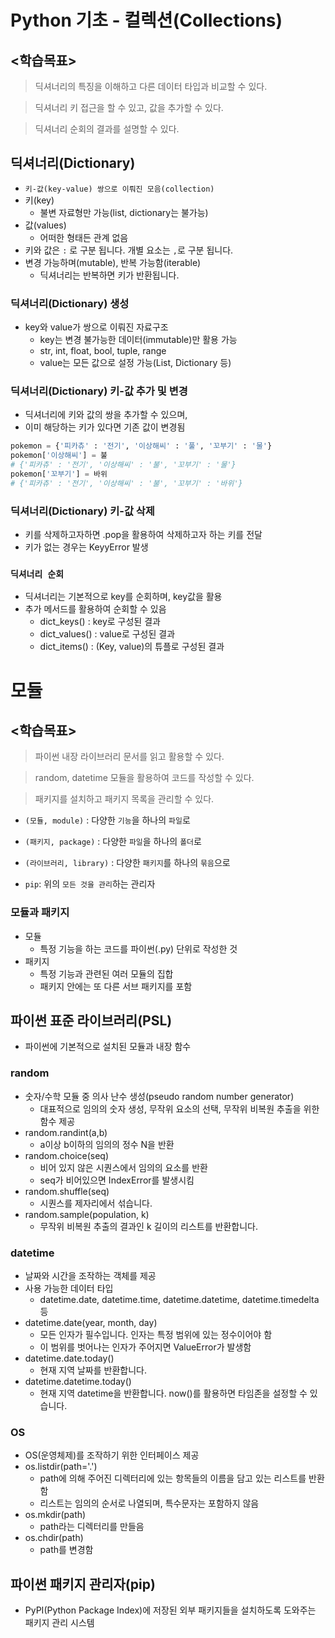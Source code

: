 # Python 기초 - 컬렉션(Collections)

## <학습목표>

> 딕셔너리의 특징을 이해하고 다른 데이터 타입과 비교할 수 있다.

> 딕셔너리 키 접근을 할 수 있고, 값을 추가할 수 있다.

> 딕셔너리 순회의 결과를 설명할 수 있다.

## 딕셔너리(Dictionary)
- `키-값(key-value) 쌍으로 이뤄진 모음(collection)`
- 키(key)
    - 불변 자료형만 가능(list, dictionary는 불가능)
- 값(values)
    - 어떠한 형태든 관계 없음
- 키와 값은 `:` 로 구분 됩니다. 개별 요소는 `,`로 구분 됩니다.
- 변경 가능하며(mutable), 반복 가능함(iterable)
    - 딕셔너리는 반복하면 키가 반환됩니다.

### 딕셔너리(Dictionary) 생성
- key와 value가 쌍으로 이뤄진 자료구조
    - key는 변경 불가능한 데이터(immutable)만 활용 가능
    - str, int, float, bool, tuple, range
    - value는 모든 값으로 설정 가능(List, Dictionary 등)

### 딕셔너리(Dictionary)  키-값 추가 및 변경
- 딕셔너리에 키와 값의 쌍을 추가할 수 있으며,
- 이미 해당하는 키가 있다면 기존 값이 변경됨
``` python
pokemon = {'피카츄' : '전기', '이상해씨' : '풀', '꼬부기' : '물'}
pokemon['이상해씨'] = 불
# {'피카츄' : '전기', '이상해씨' : '불', '꼬부기' : '물'}
pokemon['꼬부기'] = 바위
# {'피카츄' : '전기', '이상해씨' : '불', '꼬부기' : '바위'}
```

### 딕셔너리(Dictionary)  키-값 삭제
- 키를 삭제하고자하면 .pop을 활용하여 삭제하고자 하는 키를 전달
- 키가 없는 경우는 KeyyError 발생

### `딕셔너리 순회`
- 딕셔너리는 기본적으로 key를 순회하며, key값을 활용
- 추가 메서드를 활용하여 순회할 수 있음
    - dict_keys() : key로 구성된 결과
    - dict_values() : value로 구성된 결과
    - dict_items() : (Key, value)의 튜플로 구성된 결과



# 모듈
## <학습목표>

> 파이썬 내장 라이브러리 문서를 읽고 활용할 수 있다.

> random, datetime 모듈을 활용하여 코드를 작성할 수 있다.

> 패키지를 설치하고 패키지 목록을 관리할 수 있다.

- `(모듈, module)` : 다양한 `기능`을 하나의 `파일`로
- `(패키지, package)` : 다양한 `파일`을 하나의 `폴더`로
- `(라이브러리, library)` : 다양한 `패키지`를 하나의 `묶음`으로

- `pip`: 위의 `모든 것을 관리`하는 관리자 

### 모듈과 패키지
- 모듈
    - 특정 기능을 하는 코드를 파이썬(.py) 단위로 작성한 것
- 패키지
    - 특정 기능과 관련된 여러 모듈의 집합
    - 패키지 안에는 또 다른 서브 패키지를 포함

## 파이썬 표준 라이브러리(PSL)
- 파이썬에 기본적으로 설치된 모듈과 내장 함수

### random
- 숫자/수학 모듈 중 의사 난수 생성(pseudo random number generator)
    - 대표적으로 임의의 숫자 생성, 무작위 요소의 선택, 무작위 비복원 추출을 위한 함수 제공
- random.randint(a,b)
    - a이상  b이하의 임의의 정수 N을 반환
- random.choice(seq)
    - 비어 있지 않은 시퀀스에서 임의의 요소를 반환
    - seq가 비어있으면 IndexError를 발생시킴
- random.shuffle(seq)
    - 시퀀스를 제자리에서 섞습니다.
- random.sample(population, k)
    - 무작위 비복원 추출의 결과인 k 길이의 리스트를 반환합니다.

### datetime
- 날짜와 시간을 조작하는 객체를 제공
- 사용 가능한 데이터 타입
    - datetime.date, datetime.time, datetime.datetime, datetime.timedelta 등
- datetime.date(year, month, day)
    - 모든 인자가 필수입니다. 인자는 특정 범위에 있는 정수이어야 함
    - 이 범위를 벗어나는 인자가 주어지면 ValueError가 발생함
- datetime.date.today()
    - 현재 지역 날짜를 반환합니다.
- datetime.datetime.today()
    - 현재 지역 datetime을 반환합니다. now()를 활용하면 타임존을 설정할 수 있습니다.

### OS
- OS(운영체제)를 조작하기 위한 인터페이스 제공
- os.listdir(path='.')
    - path에 의해 주어진 디렉터리에 있는 항목들의 이름을 담고 있는 리스트를 반환함
    - 리스트는 임의의 순서로 나열되며, 특수문자는 포함하지 않음
- os.mkdir(path)
    - path라는 디렉터리를 만들음
- os.chdir(path)
    - path를 변경함






## 파이썬 패키지 관리자(pip)
- PyPI(Python Package Index)에 저장된 외부 패키지들을 설치하도록 도와주는 패키지 관리 시스템